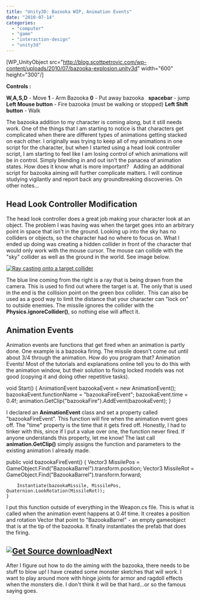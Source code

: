 ```yaml
---
title: "Unity3D: Bazooka WIP, Animation Events"
date: "2010-07-14"
categories: 
  - "computer"
  - "game"
  - "interaction-design"
  - "unity3d"
---
```


\[WP\_UnityObject src="http://blog.scottpetrovic.com/wp-content/uploads/2010/07/bazooka-explosion.unity3d" width="600" height="300"/\]

**Controls :**

**W,A,S,D** - Move **1** - Arm Bazooka **0** - Put away bazooka   **spacebar** \- jump **Left Mouse button** - Fire bazooka (must be walking or stopped) **Left Shift button** - Walk

The bazooka addition to my character is coming along, but it still needs work. One of the things that I am starting to notice is that characters get complicated when there are different types of animations getting stacked on each other. I originally was trying to keep all of my animations in one script for the character, but when I started using a head look controller script, I am starting to feel like I am losing control of which animations will be in control. Simply blending in and out isn't the panacea of animation states. How does it know what is more important?   Adding an additional script for bazooka aiming will further complicate matters. I will continue studying vigilantly and report back any groundbreaking discoveries. On other notes...

## Head Look Controller Modification

The head look controller does a great job making your character look at an object. The problem I was having was when the target goes into an arbitrary point in space that isn't in the ground. Looking up into the sky has no colliders or objects, so the character had no where to focus on. What I ended up doing was creating a hidden collider in front of the character that would only work with the mouse cursor. The mouse can collide with the "sky" collider as well as the ground in the world. See image below.

[![Ray casting onto a target collider](/images/sky-cursor.jpg "sky-cursor")](http://blog.scottpetrovic.com/wp-content/uploads/2010/07/sky-cursor.jpg)

The blue line coming from the right is a ray that is being drawn from the camera. This is used to find out where the target is at. The only that is used in the end is the collision point on the green box collider.  This can also be used as a good way to limit the distance that your character can "lock on" to outside enemies. The missile ignores the collider with the **Physics.ignoreCollider()**, so nothing else will affect it.

## Animation Events

Animation events are functions that get fired when an animation is partly done. One example is a bazooka firing. The missile doesn't come out until about 3/4 through the animation. How do you program that? Animation Events! Most of the tutorials and explanations online tell you to do this with the animation window, but their solution to fixing locked models was not good (copying it and doing other repetitive tasks).

void Start()
{
        AnimationEvent bazookaEvent = new AnimationEvent();
        bazookaEvent.functionName = "bazookaFireEvent";
        bazookaEvent.time = 0.4f;
        animation.GetClip("bazookaFire").AddEvent(bazookaEvent);
}

I declared an **AnimationEvent** class and set a property called "bazookaFireEvent". This function will fire when the animation event goes off. The "time" property is the time that it gets fired off. Honestly, I had to tinker with this, since if I put a value over one, the function never fired. If anyone understands this property, let me know! The last call **animation.GetClip()** simply assigns the function and parameters to the existing animation I already made.

 public void bazookaFireEvent()
    {
        Vector3 MissilePos = GameObject.Find("BazookaBarrel").transform.position;
        Vector3 MissileRot = GameObject.Find("BazookaBarrel").transform.forward;

        Instantiate(bazookaMissile, MissilePos, Quaternion.LookRotation(MissileRot));
    }

I put this function outside of everything in the Weapon.cs file. This is what is called when the animation event happens at 0.4f time. It creates a position and rotation Vector that point to "BazookaBarrel" - an empty gameobject that is at the tip of the bazooka. It finally instantiates the prefab that does the firing.

## [![Get Source download](/images/get_source_button.png "Get Source")](http://blog.scottpetrovic.com/wp-content/uploads/2010/07/world-gravity2.zip)Next

After I figure out how to do the aiming with the bazooka, there needs to be stuff to blow up! I have created some monster sketches that will work. I want to play around more with hinge joints for armor and ragdoll effects when the monsters die. I don't think it will be that hard...or so the famous saying goes.
